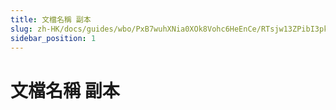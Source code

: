 ```yaml
---
title: 文檔名稱 副本
slug: zh-HK/docs/guides/wbo/PxB7wuhXNia0XOk8Vohc6HeEnCe/RTsjw13ZPibI3pkpluWcTzWEnkc
sidebar_position: 1
---
```



# 文檔名稱 副本

